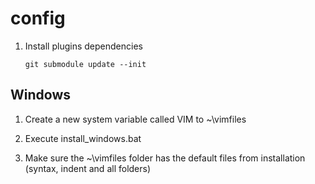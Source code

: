 # config

1) Install plugins dependencies

    `git submodule update --init`

## Windows

1) Create a new system variable called VIM to ~\vimfiles

1) Execute install_windows.bat

1) Make sure the ~\vimfiles folder has the default files from installation (syntax, indent and all folders)
